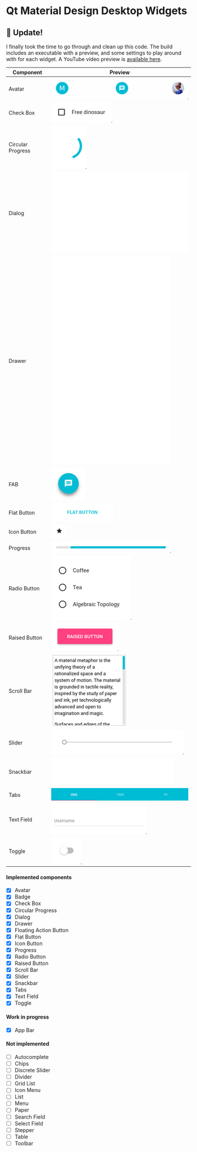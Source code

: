 # Qt Material Design Desktop Widgets

## :hatched_chick: Update!

I finally took the time to go through and clean up this code. The build includes an executable with a preview, and some settings to play around with for each widget. A YouTube video preview is [available here](http://www.youtube.com/watch?v=21UMeNVBPU4).

Component         | Preview                                                         
----------------- | ------------------------------------------------  
Avatar            | ![Avatar](gifs/avatar.gif)                        
Check Box         | ![Check Box](gifs/checkbox.gif) 
Circular Progress | ![Circular Progressj](gifs/circularprogress.gif)  
Dialog            | ![Dialog](gifs/dialog.gif)                        
Drawer            | ![Drawer](gifs/drawer.gif)                        
FAB               | ![FAB](gifs/fab.gif)                              
Flat Button       | ![Flat Button](gifs/flatbutton.gif)               
Icon Button       | ![Icon Button](gifs/iconbutton.gif)               
Progress          | ![Progress](gifs/progress.gif)                    
Radio Button      | ![Radio Button](gifs/radiobutton.gif)             
Raised Button     | ![Raised Button](gifs/raisedbutton.gif)           
Scroll Bar        | ![Scroll Bar](gifs/scrollbar.gif)                 
Slider            | ![Slider](gifs/slider.gif)                        
Snackbar          | ![Snackbar](gifs/snackbar.gif)                    
Tabs              | ![Tabs](gifs/tabs.gif)                           
Text Field        | ![Text Field](gifs/textfield.gif)                 
Toggle            | ![checkbox](gifs/toggle.gif)                      

#### Implemented components

- [x] Avatar
- [x] Badge
- [x] Check Box
- [x] Circular Progress
- [x] Dialog
- [x] Drawer
- [x] Floating Action Button
- [x] Flat Button
- [x] Icon Button
- [x] Progress
- [x] Radio Button
- [x] Raised Button
- [x] Scroll Bar
- [x] Slider
- [x] Snackbar
- [x] Tabs
- [x] Text Field
- [x] Toggle

#### Work in progress

- [x] App Bar

#### Not implemented 

- [ ] Autocomplete
- [ ] Chips
- [ ] Discrete Slider
- [ ] Divider
- [ ] Grid List
- [ ] Icon Menu
- [ ] List
- [ ] Menu
- [ ] Paper
- [ ] Search Field
- [ ] Select Field
- [ ] Stepper
- [ ] Table
- [ ] Toolbar
